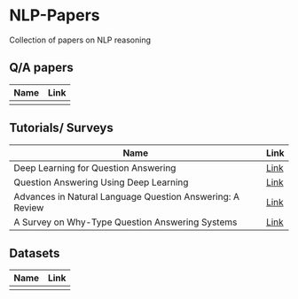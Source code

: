 # NLP-Papers

Collection of papers on NLP reasoning


## Q/A papers


| Name | Link |
| --- | --- | 
| | |




## Tutorials/ Surveys


| Name | Link |
| --- | --- | 
| Deep Learning for Question Answering|[Link](https://people.cs.umass.edu/~miyyer/data/deepqa.pdf) |
| Question Answering Using Deep Learning|[Link](https://arxiv.org/pdf/1911.04879.pdf) |
| Advances in Natural Language Question Answering: A Review|[Link](https://arxiv.org/pdf/1904.05276.pdf) |
| A Survey on Why-Type Question Answering Systems|[Link](https://cs224d.stanford.edu/reports/StrohMathur.pdf) |






## Datasets


| Name | Link |
| --- | --- | 
| | |

